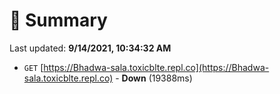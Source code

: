 # 📖 Summary
Last updated: **9/14/2021, 10:34:32 AM**

- `GET` [https://Bhadwa-sala.toxicblte.repl.co](https://Bhadwa-sala.toxicblte.repl.co) - **Down** (19388ms)
